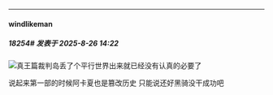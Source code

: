 ﻿
*****

####  windlikeman  
##### 18254#       发表于 2025-8-26 14:22

<img src="https://static.stage1st.com/image/smiley/face2017/002.png" referrerpolicy="no-referrer">真王篇裁判岛丢了个平行世界出来就已经没有认真的必要了

说起来第一部的时候阿卡夏也是篡改历史 只能说还好黑骑没干成功吧

